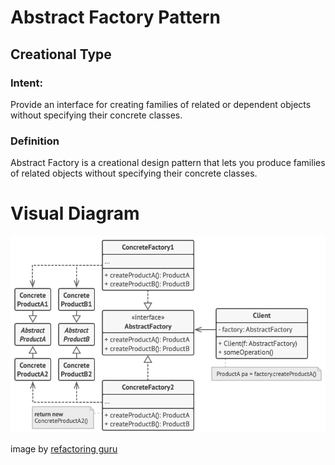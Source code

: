 # Abstract Factory Pattern

## Creational Type  

### Intent:
Provide an interface for creating families of related or dependent objects without
specifying their concrete classes.


### Definition
Abstract Factory is a creational design pattern that lets you
produce families of related objects without specifying their
concrete classes.


# Visual Diagram
![Visual Diagram Abstract Factory Pattern](img/abstract-factory.png)

image by [refactoring guru](https://refactoring.guru)
